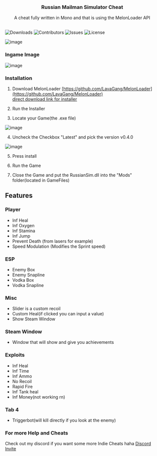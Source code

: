 <br/>
<p align="center">
  <h3 align="center">Russian Mailman Simulator Cheat</h3>

  <p align="center">
    A cheat fully written in Mono and that is using the MelonLoader API
    <br/>
    <br/>
  </p>
</p>

![Downloads](https://img.shields.io/github/downloads/DXXNS/Russian-Mailman-Sim-Cheat/total) ![Contributors](https://img.shields.io/github/contributors/DXXNS/Russian-Mailman-Sim-Cheat?color=dark-green) ![Issues](https://img.shields.io/github/issues/DXXNS/Russian-Mailman-Sim-Cheat) ![License](https://img.shields.io/github/license/DXXNS/Russian-Mailman-Sim-Cheat) 



![image](https://github.com/DXXNS/Russian-Mailman-Sim-Cheat/assets/108888172/dc1fed63-b42c-41f8-ad0d-520b2398d0a3)





### Ingame Image

![image](https://github.com/DXXNS/Russian-Mailman-Sim-Cheat/assets/108888172/0307ca44-56a7-4ee8-be56-c9c431ca3f52)




### Installation

1. Download MelonLoader [https://github.com/LavaGang/MelonLoader](https://github.com/LavaGang/MelonLoader)      
    [direct download link for installer](https://github.com/LavaGang/MelonLoader/releases/download/v0.6.2/MelonLoader.Installer.exe)
2. Run the Installer

3. Locate your Game(the .exe file)
 
![image](https://github.com/DXXNS/Content-Warning-Cheat/assets/108888172/4d6e5ae9-5645-479f-a00e-609dc505d691)


4. Uncheck the Checkbox "Latest" and pick the version v0.4.0

![image](https://github.com/DXXNS/Content-Warning-Cheat/assets/108888172/808914d5-747f-4ab6-95d9-1ec260e00092)


5. Press install

6. Run the Game

7. Close the Game and put the RussianSim.dll into the "Mods" folder(located in GameFiles)

## Features

### Player
- Inf Heal
- Inf Oxygen
- Inf Stamina
- Inf Jump
- Prevent Death (from lasers for example)
- Speed Modulation (Modifies the Sprint speed)


### ESP
- Enemy Box
- Enemy Snapline
- Vodka Box
- Vodka Snapline

### Misc
- Slider is a custom recoil
- Custom Heal(if clicked you can input a value)
- Show Steam Window

### Steam Window
- Window that will show and give you achievements

### Exploits
- Inf Heal
- Inf Time
- Inf Ammo
- No Recoil
- Rapid Fire
- Inf Tank heal
- Inf Money(not working rn)

### Tab 4
- Triggerbot(will kill directly if you look at the enemy)




### For more Help and Cheats

Check out my discord if you want some more Indie Cheats haha [Discord Invite](https://discord.gg/9SbuC8puFN)

